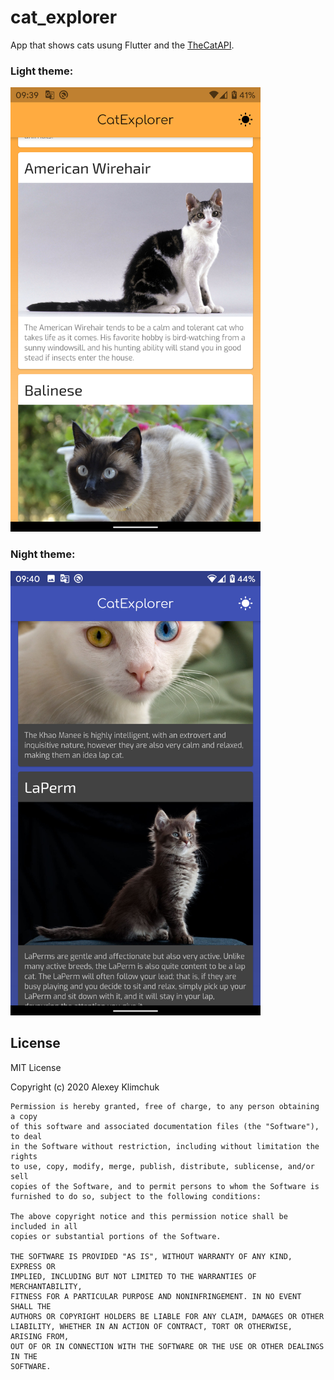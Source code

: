 # cat_explorer

App that shows cats usung Flutter and the [TheCatAPI](https://thecatapi.com/).

### Light theme:

<img width="400" src="https://github.com/kllaas/cat_explorer/blob/master/screenshots/app_light.png">

### Night theme:

<img width="400" src="https://github.com/kllaas/cat_explorer/blob/master/screenshots/app_dark.png">

## License

MIT License

Copyright (c) 2020 Alexey Klimchuk
```
Permission is hereby granted, free of charge, to any person obtaining a copy
of this software and associated documentation files (the "Software"), to deal
in the Software without restriction, including without limitation the rights
to use, copy, modify, merge, publish, distribute, sublicense, and/or sell
copies of the Software, and to permit persons to whom the Software is
furnished to do so, subject to the following conditions:

The above copyright notice and this permission notice shall be included in all
copies or substantial portions of the Software.

THE SOFTWARE IS PROVIDED "AS IS", WITHOUT WARRANTY OF ANY KIND, EXPRESS OR
IMPLIED, INCLUDING BUT NOT LIMITED TO THE WARRANTIES OF MERCHANTABILITY,
FITNESS FOR A PARTICULAR PURPOSE AND NONINFRINGEMENT. IN NO EVENT SHALL THE
AUTHORS OR COPYRIGHT HOLDERS BE LIABLE FOR ANY CLAIM, DAMAGES OR OTHER
LIABILITY, WHETHER IN AN ACTION OF CONTRACT, TORT OR OTHERWISE, ARISING FROM,
OUT OF OR IN CONNECTION WITH THE SOFTWARE OR THE USE OR OTHER DEALINGS IN THE
SOFTWARE.
```
